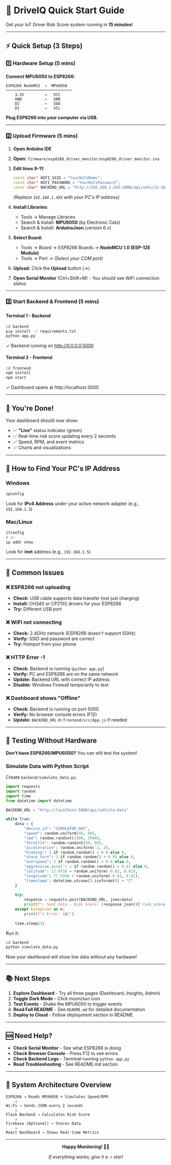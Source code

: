 # 🚀 DriveIQ Quick Start Guide

Get your IoT Driver Risk Score system running in **15 minutes**!

---

## ⚡ Quick Setup (3 Steps)

### 1️⃣ Hardware Setup (5 mins)

**Connect MPU6050 to ESP8266:**
```
ESP8266 NodeMCU  →  MPU6050
─────────────────────────────
    3.3V         →   VCC
    GND          →   GND
    D2           →   SDA
    D1           →   SCL
```

**Plug ESP8266 into your computer via USB.**

---

### 2️⃣ Upload Firmware (5 mins)

1. **Open Arduino IDE**
2. **Open:** `firmware/esp8266_driver_monitor/esp8266_driver_monitor.ino`
3. **Edit lines 9-11:**
   ```cpp
   const char* WIFI_SSID = "YourWiFiName";
   const char* WIFI_PASSWORD = "YourWiFiPassword";
   const char* BACKEND_URL = "http://192.168.1.XXX:5000/api/vehicle-data";
   ```
   *(Replace `192.168.1.XXX` with your PC's IP address)*

4. **Install Libraries:**
   - Tools → Manage Libraries
   - Search & Install: **MPU6050** (by Electronic Cats)
   - Search & Install: **ArduinoJson** (version 6.x)

5. **Select Board:**
   - Tools → Board → ESP8266 Boards → **NodeMCU 1.0 (ESP-12E Module)**
   - Tools → Port → *(Select your COM port)*

6. **Upload:** Click the **Upload** button (→)
7. **Open Serial Monitor** (Ctrl+Shift+M) - You should see WiFi connection status

---

### 3️⃣ Start Backend & Frontend (5 mins)

#### Terminal 1 - Backend
```bash
cd backend
pip install -r requirements.txt
python app.py
```
✓ Backend running on http://0.0.0.0:5000

#### Terminal 2 - Frontend
```bash
cd frontend
npm install
npm start
```
✓ Dashboard opens at http://localhost:3000

---

## 🎉 You're Done!

Your dashboard should now show:
- ✅ **"Live"** status indicator (green)
- ✅ Real-time risk score updating every 2 seconds
- ✅ Speed, RPM, and event metrics
- ✅ Charts and visualizations

---

## 📱 How to Find Your PC's IP Address

### Windows
```bash
ipconfig
```
Look for **IPv4 Address** under your active network adapter (e.g., `192.168.1.5`)

### Mac/Linux
```bash
ifconfig
# or
ip addr show
```
Look for **inet** address (e.g., `192.168.1.5`)

---

## 🔧 Common Issues

### ❌ ESP8266 not uploading
- **Check:** USB cable supports data transfer (not just charging)
- **Install:** CH340 or CP2102 drivers for your ESP8266
- **Try:** Different USB port

### ❌ WiFi not connecting
- **Check:** 2.4GHz network (ESP8266 doesn't support 5GHz)
- **Verify:** SSID and password are correct
- **Try:** Hotspot from your phone

### ❌ HTTP Error -1
- **Check:** Backend is running (`python app.py`)
- **Verify:** PC and ESP8266 are on the same network
- **Update:** Backend URL with correct IP address
- **Disable:** Windows Firewall temporarily to test

### ❌ Dashboard shows "Offline"
- **Check:** Backend is running on port 5000
- **Verify:** No browser console errors (F12)
- **Update:** `BACKEND_URL` in `frontend/src/App.js` if needed

---

## 🧪 Testing Without Hardware

**Don't have ESP8266/MPU6050?** You can still test the system!

### Simulate Data with Python Script

Create `backend/simulate_data.py`:
```python
import requests
import random
import time
from datetime import datetime

BACKEND_URL = "http://localhost:5000/api/vehicle-data"

while True:
    data = {
        "device_id": "SIMULATOR_001",
        "speed": random.uniform(40, 90),
        "rpm": random.randint(1500, 3500),
        "throttle": random.randint(30, 80),
        "acceleration": random.uniform(-2, 2),
        "braking": 1 if random.random() > 0.9 else 0,
        "sharp_turn": 1 if random.random() > 0.85 else 0,
        "overspeed": 1 if random.random() > 0.8 else 0,
        "aggressive_accel": 1 if random.random() > 0.87 else 0,
        "latitude": 12.9716 + random.uniform(-0.01, 0.01),
        "longitude": 77.5946 + random.uniform(-0.01, 0.01),
        "timestamp": datetime.utcnow().isoformat() + "Z"
    }
    
    try:
        response = requests.post(BACKEND_URL, json=data)
        print(f"✓ Sent data - Risk Score: {response.json()['risk_score']}")
    except Exception as e:
        print(f"✗ Error: {e}")
    
    time.sleep(2)
```

Run it:
```bash
cd backend
python simulate_data.py
```

Now your dashboard will show live data without any hardware!

---

## 📚 Next Steps

1. **Explore Dashboard** - Try all three pages (Dashboard, Insights, Admin)
2. **Toggle Dark Mode** - Click moon/sun icon
3. **Test Events** - Shake the MPU6050 to trigger events
4. **Read Full README** - See `README.md` for detailed documentation
5. **Deploy to Cloud** - Follow deployment section in README

---

## 🆘 Need Help?

- **Check Serial Monitor** - See what ESP8266 is doing
- **Check Browser Console** - Press F12 to see errors
- **Check Backend Logs** - Terminal running `python app.py`
- **Read Troubleshooting** - See README.md section

---

## 🎯 System Architecture Overview

```
ESP8266 → Reads MPU6050 + Simulates Speed/RPM
    ↓
Wi-Fi → Sends JSON every 2 seconds
    ↓
Flask Backend → Calculates Risk Score
    ↓
Firebase (Optional) → Stores Data
    ↓
React Dashboard → Shows Real-time Metrics
```

---

<div align="center">

**Happy Monitoring! 🚗💨**

*If everything works, give it a ⭐ star!*

</div>
